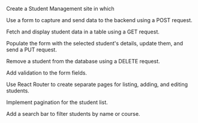 Create a Student Management site in which

Use a form to capture and send data to the backend using a POST request.  

Fetch and display student data in a table using a GET request.

Populate the form with the selected student's details, update them, and send a PUT request.

Remove a student from the database using a DELETE request.

Add validation to the form fields.

Use React Router to create separate pages for listing, adding, and editing students.

Implement pagination for the student list.

Add a search bar to filter students by name or course.
